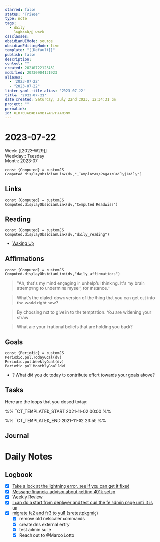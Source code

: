 ```yaml
---
starred: false
status: "Triage"
type: note
tags:
  - daily
  - logbook/👔-work
cssclasses: 
obsidianUIMode: source
obsidianEditingMode: live
template: "[[Default]]"
publish: false
description: 
context: ""
created: 20230722123431
modified: 20230904121923
aliases:
  - '2023-07-22'
  - "2023-07-22"
linter-yaml-title-alias: '2023-07-22'
title: '2023-07-22'
date created: Saturday, July 22nd 2023, 12:34:31 pm
project: ""
permalink: 
id: 01H70JGBDBT4MBTVAR7FJAH8NV
---
```


# 2023-07-22

Week: [[2023-W29]]  
Weekday:: Tuesday  
Month: 2023-07

```dataviewjs
const {Computed} = customJS
Computed.displayObsidianLink(dv,"_Templates/Pages/Daily|Daily")
```

## Links

```dataviewjs
const {Computed} = customJS
Computed.displayObsidianLink(dv,"Computed Readwise")
```

## Reading

```dataviewjs
const {Computed} = customJS
Computed.displayObsidianLink(dv,"daily_reading")
```
- [Waking Up]( https://read.readwise.io/read/01gjr2j724698ts9z7mbyxz63z)


## Affirmations

```dataviewjs
const {Computed} = customJS
Computed.displayObsidianLink(dv,"daily_affirmations")
```

> "Ah, that's my mind engaging in unhelpful thinking. It's my brain attempting to undermine myself, for instance."

> What's the dialed-down version of the thing that you can get out into the world right now?

> By choosing not to give in to the temptation. You are widening your straw

> What are your irrational beliefs that are holding you back?

## Goals

```dataviewjs
const {Periodic} = customJS
Periodic.pullTodayGoal(dv)
Periodic.pullWeeklyGoal(dv)
Periodic.pullMonthlyGoal(dv)
```
- ? What did you do today to contribute effort towards your goals above?

## Tasks

Here are the loops that you closed today:

%% TCT_TEMPLATED_START 2021-11-02 00:00 %%

%% TCT_TEMPLATED_END 2021-11-02 23:59 %%

## Journal



# Daily Notes


## Logbook
- [x] [Take a look at the lightning error, see if you can get it fixed](things:///show?id=99s4b11RSQgAmouqaqcj59)
- [x] [Message financial advisor about getting 401k setup](things:///show?id=r9DKQqUipwUJDRVt9LXRr)
- [x] [Weekly Review](things:///show?id=95EeorQwgXWRym5yMYpbmV)
- [x] [I can do a start from deployer and test curl the fe admin page until it is up](things:///show?id=MFTDgRQvRKTp7GZTEXGaPk)
- [x] [migrate fe2 and fe3 to yul1 (sretestpkgmig)](things:///show?id=PHv159qkXGLieAW8pW8ZG6)
	- [x] remove old netscaler commands
	- [x] create dns external entry
	- [x] test admin suite
	- [x] Reach out to @Marco Lotto
